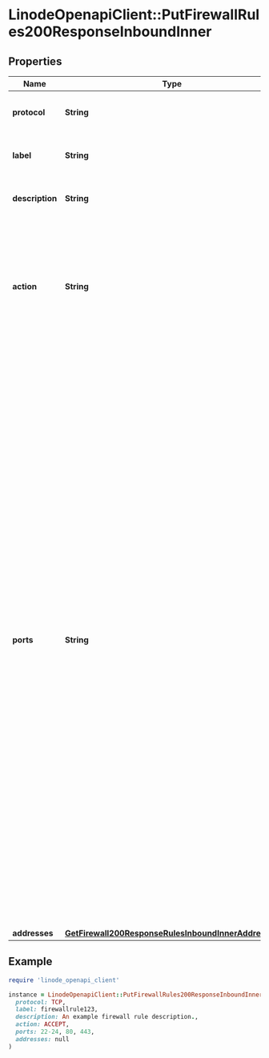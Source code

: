 # LinodeOpenapiClient::PutFirewallRules200ResponseInboundInner

## Properties

| Name | Type | Description | Notes |
| ---- | ---- | ----------- | ----- |
| **protocol** | **String** | The type of network traffic affected by this rule. | [optional] |
| **label** | **String** | Used to identify this rule. For display purposes only. | [optional] |
| **description** | **String** | Used to describe this rule. For display purposes only. | [optional] |
| **action** | **String** | Controls whether traffic is accepted or dropped by this rule. Overrides the Firewall&#39;s &#x60;inbound_policy&#x60; if this is an inbound rule, or the &#x60;outbound_policy&#x60; if this is an outbound rule. | [optional] |
| **ports** | **String** | A string representing the port or ports affected by this rule:  - The string may be a single port, a range of ports, or a comma-separated list of single ports and port ranges. A space is permitted following each comma. - A range of ports is inclusive of the start and end values for the range. The end value of the range must be greater than the start value. - Ports must be within 1 and 65535, and may not contain any leading zeroes. For example, port &#x60;080&#x60; is not allowed. - The ports string can have up to 15 _pieces_, where a single port is treated as one piece, and a port range is treated as two pieces. For example, the string \&quot;22-24, 80, 443\&quot; has four pieces. - If no ports are configured, all ports are affected. - Only allowed for the TCP and UDP protocols. Ports are not allowed for the ICMP and IPENCAP protocols. | [optional] |
| **addresses** | [**GetFirewall200ResponseRulesInboundInnerAddresses**](GetFirewall200ResponseRulesInboundInnerAddresses.md) |  | [optional] |

## Example

```ruby
require 'linode_openapi_client'

instance = LinodeOpenapiClient::PutFirewallRules200ResponseInboundInner.new(
  protocol: TCP,
  label: firewallrule123,
  description: An example firewall rule description.,
  action: ACCEPT,
  ports: 22-24, 80, 443,
  addresses: null
)
```

